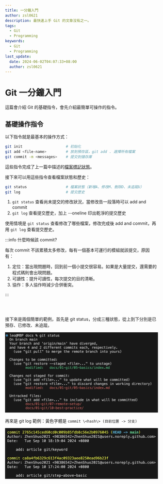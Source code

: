 ```yaml
---
title: 一分鐘入門
author: zsl0621
description: 最快速上手 Git 的文章沒有之一。
tags:
  - Git
  - Programming
keywords:
  - Git
  - Programming
last_update:
  date: 2024-06-02T04:07:33+08:00
  author: zsl0621
---
```


# Git 一分鐘入門

這篇會介紹 Git 的基礎指令，會先介紹最簡單可操作的指令。


## 基礎操作指令
以下指令就是最基本的操作方式：
```sh
git init                    # 初始化
git add <file-name>         # 放到預存區，git add . 選擇所有檔案
git commit -m <messages>    # 提交到儲存庫
```

這些指令完成了上一篇中描述的[檔案標記狀態](/docs/git/preliminary#git-是什麼)。

接下來可以用這些指令查看檔案狀態和歷史：
```sh
git status                  # 檔案狀態（新增A、修改M、刪除D、未追蹤U）
git log                     # 提交歷史
```

1. `git status` 查看尚未提交的修改狀況，當修改告一段落時可以 add and commit
2. `git log` 查看提交歷史，加上 --oneline 印出乾淨的提交歷史

使用情境是 `git status` 查看修改了哪些檔案，修改完成後 add and commit，再用 `git log` 查看提交歷史。

:::info 什麼時候該 commit?

每次 commit 不該累積太多修改，每有一個基本可運行的模組就該提交，原因有：

1. 定位：當出現問題時，回到前一個小提交很容易。如果是大量提交，還需要的程式碼則會出現問題。
2. 可讀性：提升可讀性，每次提交的目的清晰。
3. 協作：多人協作時減少合併衝突。

:::


<br /><br />


接下來是兩個簡單的範例，首先是 git status，分成三種狀態，從上到下分別是已預存、已修改、未追蹤。

![git status](git-status.webp "git status")
<br />

再來是 git log 範例：黃色字體是 `commit \<hash\> (目前位置 -> 分支)`   

![git log](git-log.webp "git log")


